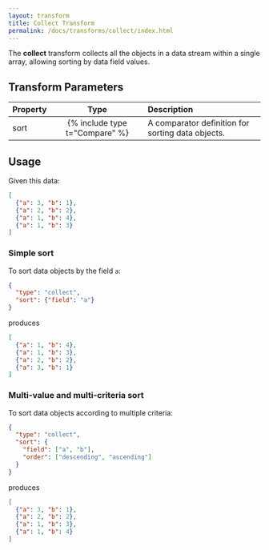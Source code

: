 ```yaml
---
layout: transform
title: Collect Transform
permalink: /docs/transforms/collect/index.html
---
```


The **collect** transform collects all the objects in a data stream within a single array, allowing sorting by data field values.

## Transform Parameters

| Property            | Type                           | Description   |
| :------------------ | :----------------------------: | :------------ |
| sort                | {% include type t="Compare" %} | A comparator definition for sorting data objects.|

## Usage

Given this data:

```json
[
  {"a": 3, "b": 1},
  {"a": 2, "b": 2},
  {"a": 1, "b": 4},
  {"a": 1, "b": 3}
]
```

### Simple sort

To sort data objects by the field `a`:

```json
{
  "type": "collect",
  "sort": {"field": "a"}
}
```

produces

```json
[
  {"a": 1, "b": 4},
  {"a": 1, "b": 3},
  {"a": 2, "b": 2},
  {"a": 3, "b": 1}
]
```

### Multi-value and multi-criteria sort

To sort data objects according to multiple criteria:

```json
{
  "type": "collect",
  "sort": {
    "field": ["a", "b"],
    "order": ["descending", "ascending"]
  }
}
```

produces

```json
[
  {"a": 3, "b": 1},
  {"a": 2, "b": 2},
  {"a": 1, "b": 3},
  {"a": 1, "b": 4}
]
```
